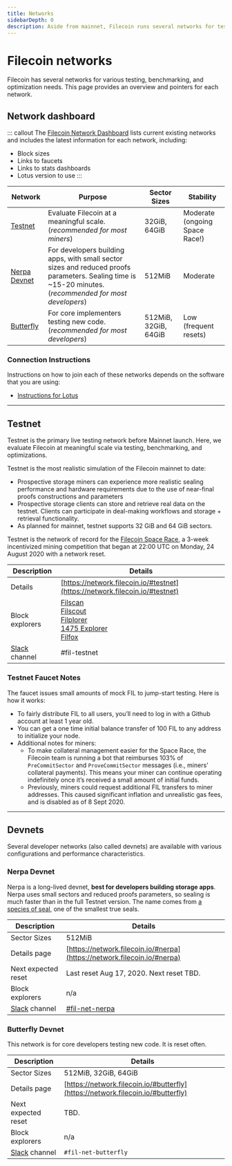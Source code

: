 ```yaml
---
title: Networks
sidebarDepth: 0
description: Aside from mainnet, Filecoin runs several networks for testing and experimenting
---
```


# Filecoin networks

Filecoin has several networks for various testing, benchmarking, and optimization needs. This page provides an overview and pointers for each network.

## Network dashboard

::: callout
The [Filecoin Network Dashboard](https://network.filecoin.io/) lists current existing networks and includes the latest information for each network, including:

- Block sizes
- Links to faucets
- Links to stats dashboards
- Lotus version to use
  :::

| Network                        | Purpose                                                                                                                                                  | Sector Sizes         | Stability                      |
| ------------------------------ | -------------------------------------------------------------------------------------------------------------------------------------------------------- | -------------------- | ------------------------------ |
| [Testnet](#testnet)            | Evaluate Filecoin at a meaningful scale. (_recommended for most miners_)                                                                                 | 32GiB, 64GiB         | Moderate (ongoing Space Race!) |
| [Nerpa Devnet](#nerpa-devnet)  | For developers building apps, with small sector sizes and reduced proofs parameters. Sealing time is ~15-20 minutes. (_recommended for most developers_) | 512MiB               | Moderate                       |
| [Butterfly](#butterfly-devnet) | For core implementers testing new code. (_recommended for most developers_)                                                                              | 512MiB, 32GiB, 64GiB | Low (frequent resets)          |

### Connection Instructions

Instructions on how to join each of these networks depends on the software that you are using:

- [Instructions for Lotus](/get-started/lotus/switch-networks)

---

## Testnet

Testnet is the primary live testing network before Mainnet launch. Here, we evaluate Filecoin at meaningful scale via testing, benchmarking, and optimizations.

Testnet is the most realistic simulation of the Filecoin mainnet to date:

- Prospective storage miners can experience more realistic sealing performance and hardware requirements due to the use of near-final proofs constructions and parameters
- Prospective storage clients can store and retrieve real data on the testnet. Clients can participate in deal-making workflows and storage + retrieval functionality.
- As planned for mainnet, testnet supports 32 GiB and 64 GiB sectors.

Testnet is the network of record for the [Filecoin Space Race](https://filecoin.io/blog/getting-ready-testnet-incentives/), a 3-week incentivized mining competition that began at 22:00 UTC on Monday, 24 August 2020 with a network reset.

| Description                                | Details                                                                                                                                                                                                   |
| ------------------------------------------ | --------------------------------------------------------------------------------------------------------------------------------------------------------------------------------------------------------- |
| Details                                    | [https://network.filecoin.io/#testnet](https://network.filecoin.io/#testnet)                                                                                                                              |
| Block explorers                            | [Filscan](https://filscan.io/)<br />[Filscout](https://filscout.io/)<br />[Filplorer](https://filplorer.com/)<br />[1475 Explorer](https://1475ipfs.com/#/blockBrowser)<br />[Filfox](https://filfox.io/) |
| [Slack](https://filecoin.io/slack) channel | #fil-testnet                                                                                                                                                                                              |

### Testnet Faucet Notes

The faucet issues small amounts of mock FIL to jump-start testing. Here is how it works:

- To fairly distribute FIL to all users, you’ll need to log in with a Github account at least 1 year old.
- You can get a one time initial balance transfer of 100 FIL to any address to initialize your node.
- Additional notes for miners:
  - To make collateral management easier for the Space Race, the Filecoin team is running a bot that reimburses 103% of `PreCommitSector` and `ProveCommitSector` messages (i.e., miners’ collateral payments). This means your miner can continue operating indefinitely once it’s received a small amount of initial funds.
  - Previously, miners could request additional FIL transfers to miner addresses. This caused significant inflation and unrealistic gas fees, and is disabled as of 8 Sept 2020.

---

## Devnets

Several developer networks (also called devnets) are available with various configurations and performance characteristics.

### Nerpa Devnet

Nerpa is a long-lived devnet, **best for developers building storage apps**. Nerpa uses small sectors and reduced proofs parameters, so sealing is much faster than in the full Testnet version. The name comes from [a species of seal](https://en.wikipedia.org/wiki/Baikal_seal), one of the smallest true seals.

| Description                                | Details                                                                  |
| ------------------------------------------ | ------------------------------------------------------------------------ |
| Sector Sizes                               | 512MiB                                                                   |
| Details page                               | [https://network.filecoin.io/#nerpa](https://network.filecoin.io/#nerpa) |
| Next expected reset                        | Last reset Aug 17, 2020. Next reset TBD.                                 |
| Block explorers                            | n/a                                                                      |
| [Slack](https://filecoin.io/slack) channel | [#fil-net-nerpa](https://filecoinproject.slack.com/archives/C016VJSJNTH) |

### Butterfly Devnet

This network is for core developers testing new code. It is reset often.

| Description                                | Details                                                                          |
| ------------------------------------------ | -------------------------------------------------------------------------------- |
| Sector Sizes                               | 512MiB, 32GiB, 64GiB                                                             |
| Details page                               | [https://network.filecoin.io/#butterfly](https://network.filecoin.io/#butterfly) |
| Next expected reset                        | TBD.                                                                             |
| Block explorers                            | n/a                                                                              |
| [Slack](https://filecoin.io/slack) channel | `#fil-net-butterfly`                                                             |
